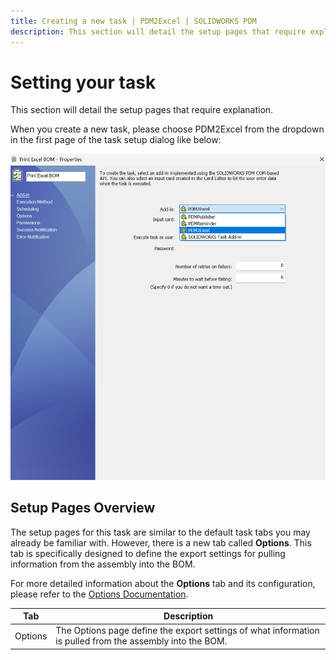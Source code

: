 ```yaml
---
title: Creating a new task | PDM2Excel | SOLIDWORKS PDM
description: This section will detail the setup pages that require explanation.
---
```

# Setting your task

This section will detail the setup pages that require explanation.

When you create a new task, please choose PDM2Excel from the dropdown in the first page of the task setup dialog like below:


<p align="center">

![alt text](/images/pdm2excel_newtask.png)

</p>

## Setup Pages Overview

The setup pages for this task are similar to the default task tabs you may already be familiar with. However, there is a new tab called **Options**. This tab is specifically designed to define the export settings for pulling information from the assembly into the BOM.

For more detailed information about the **Options** tab and its configuration, please refer to the [Options Documentation](/src/pdm2exceloptions.html).

|Tab|Description|
|---|---|
|Options|The Options page define the export settings of what information is pulled from the assembly into the BOM.|